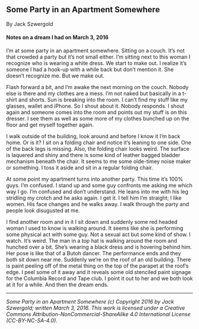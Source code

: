 ## Some Party in an Apartment Somewhere

By Jack Szwergold

#### Notes on a dream I had on March 3, 2016

I’m at some party in an apartment somewhere. Sitting on a couch. It’s not that crowded a party but it’s not small either. I’m sitting next to this woman I recognize who is wearing a white dress. We start to make out. I realize it’s someone I had a hook-up with a while back but don’t mention it. She doesn’t recognize me. But we make out.

Flash forward a bit, and I’m awake the next morning on the couch. Nobody else is there and my clothes are a mess. I’m not naked but basically in a t-shirt and shorts. Sun is breaking into the room. I can’t find my stuff like my glasses, wallet and iPhone. So I shout about it. Nobody responds. I shout again and someone comes into the room and points out my stuff is on this dresser. I see them as well as some more of my clothes bunched up on the floor and get myself together again.

I walk outside of the building, look around and before I know it I’m back home. Or is it? I sit on a folding chair and notice it’s leaning to one side. One of the back legs is missing. Also, the folding chair looks weird. The surface is laquered and shiny and there is some kind of leather bagged bladder mechanism beneath the chair. It seems to me some olde-timey noise maker or something. I toss it aside and sit in a regular folding chair.

At some point my apartment turns into another party. This time it’s 100% guys. I’m confused. I stand up and some guy confronts me asking me which way I go. I’m confused and don’t understand. He leans into me with his leg stridling my crotch and he asks again. I get it. I tell him I’m straight; I like women. His face changes and he walks away. I walk through the party and people look disugusted at me.

I find another room and in it I sit down and suddenly some red headed woman I used to know is walking around. It seems like she is performing some physical act with some guy. Not a sexual act but some kind of show. I watch. It’s weird. The man in a top hat is walking around the room and hunched over a bit. She’s wearing a black dress and is hovering behind him. Her pose is like that of a Butoh dancer. The performance ends and they both sit down near me. Suddenly we’re on the roof of an old building. There is paint peeling off of the metal thing on the top of the parapet at the roof’s edge. I peel some of it away and it reveals some old stenciled paint signage for the Columbia Record and Tape club. I point it out to her and we both look at it for a while. And then the dream ends.

***

*Some Party in an Apartment Somewhere (c) Copyright 2016 by Jack Szwergold; written March 3, 2016. This work is licensed under a Creative Commons Attribution-NonCommercial-ShareAlike 4.0 International License (CC-BY-NC-SA-4.0).*